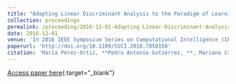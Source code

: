 ```yaml
---
title: "Adapting Linear Discriminant Analysis to the Paradigm of Learning from Label Proportions"
collection: proceedings
permalink: /proceeding/2016-12-01-Adapting-Linear-Discriminant-Analysis-to-the-Paradigm-of-Learning-from-Label-Proportions
date: 2016-12-01
venue: 'In 2016 IEEE Symposium Series on Computational Intelligence (IEEE SSCI 2016)'
paperurl: 'http://doi.org/10.1109/SSCI.2016.7850150'
citation: 'María Pérez-Ortiz, **Pedro Antonio Gutiérrez, **, Mariano Carbonero-Ruz, César Hervás-Martínez, &quot;Adapting Linear Discriminant Analysis to the Paradigm of Learning from Label Proportions.&quot; In 2016 IEEE Symposium Series on Computational Intelligence (IEEE SSCI 2016), 2016, Athens, Greece, pp.1--7.'
---
```

[Access paper here](http://doi.org/10.1109/SSCI.2016.7850150){:target="_blank"}
